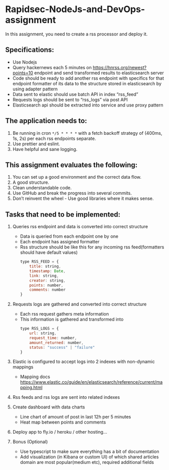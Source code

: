 # Rapidsec-NodeJs-and-DevOps-assignment

In this assignment, you need to create a rss processor and deploy it.

## Specifications:
- Use Nodejs
- Query hackernews each 5 minutes on https://hnrss.org/newest?points=10 endpoint and send transformed results to elasticsearch server
- Code should be ready to add another rss endpoint with specifics for that endpoint formatter of its data to the structure stored in elasticsearch by using adapter pattern 
- Data sent to elastic should use batch API in index “rss_feed”
- Requests logs should be sent to “rss_logs” via post API
- Elasticsearch api should be extracted into service and use proxy pattern

## The application needs to:
1. Be running in cron `*/5 * * * *` with a fetch backoff strategy of (400ms, 1s, 2s) per each rss endpoints separate.
2. Use prettier and eslint.
3. Have helpful and sane logging.

## This assignment evaluates the following:
1. You can set up a good environment and the correct data flow.
2. A good structure. 
3. Clean understandable code.
4. Use GitHub and break the progress into several commits.
5. Don’t reinvent the wheel - Use good libraries where it makes sense.

## Tasks that need to be implemented:
1. Queries rss endpoint and data is converted into correct structure
    - Data is queried from each endpoint one by one
    - Each endpoint has assigned formatter
    - Rss structure should be like this for any incoming rss feed(formatters should have default values)
        ```javascript       
        type RSS_FEED = {
            title: string,
            timestamp: Date,
            link: string,
            creator: string,
            points: number,
            comments: number
        }
        ```
2. Requests logs are gathered and converted into correct structure
    - Each rss request gathers meta information
    - This information is gathered and transformed into
        ```javascript       
        type RSS_LOGS = {
            url: string, 
            request_time: number,  
            amount_returned: number,
            status: "success" | "failure"
        }
        ```

3. Elastic is configured to accept logs into 2 indexes with non-dynamic mappings
    - Mapping docs https://www.elastic.co/guide/en/elasticsearch/reference/current/mapping.html
4. Rss feeds and rss logs are sent into related indexes
5. Create dashboard with data charts
    - Line chart of amount of post in last 12h per 5 minutes
    - Heat map between points and comments
6. Deploy app to fly.io / heroku / other hosting...
7. Bonus (Optional)
    - Use typescript to make sure everything has a bit of documentation
    - Add visualization (in Kibana or custom UI)  of which shared articles domain are most popular(medium etc), required additional fields
